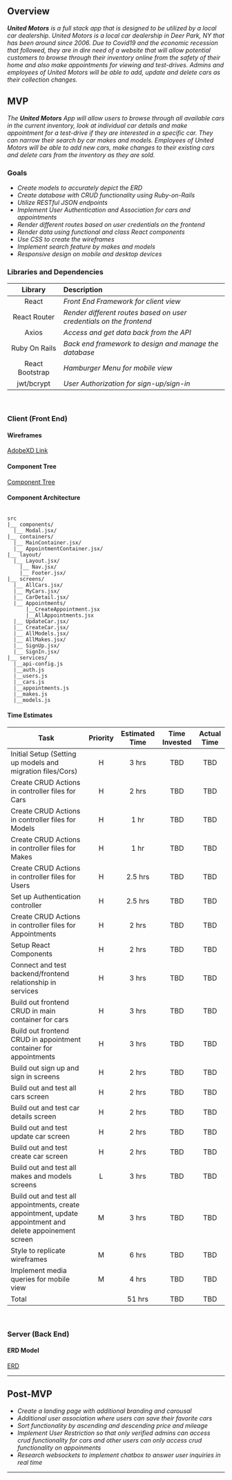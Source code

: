 ## Overview

_**United Motors** is a full stack app that is designed to be utilized by a local car dealership. United Motors is a local car dealership in Deer Park, NY that has been around since 2006. Due to Covid19 and the economic recession that followed, they are in dire need of a website that will allow potential customers to browse through their inventory online from the safety of their home and also make appointments for viewing and test-drives. Admins and employees of United Motors will be able to add, update and delete cars as their collection changes._
<br>

## MVP

_The **United Motors** App will allow users to browse through all available cars in the current inventory, look at individual car details and make appointment for a test-drive if they are interested in a specific car. They can narrow their search by car makes and models. Employees of United Motors will be able to add new cars, make changes to their existing cars and delete cars from the inventory as they are sold._
<br>

### Goals

- _Create models to accurately depict the ERD_
- _Create database with CRUD functionality using Ruby-on-Rails_
- _Utilize RESTful JSON endpoints_
- _Implement User Authentication and Association for cars and appointments_
- _Render different routes based on user credentials on the frontend_
- _Render data using functional and class React components_
- _Use CSS to create the wireframes_
- _Implement search feature by makes and models_
- _Responsive design on mobile and desktop devices_
  <br>

### Libraries and Dependencies

|     Library     | Description                                                         |
| :-------------: | :------------------------------------------------------------------ |
|      React      | _Front End Framework for client view_                               |
|  React Router   | _Render different routes based on user credentials on the frontend_ |
|      Axios      | _Access and get data back from the API_                             |
|  Ruby On Rails  | _Back end framework to design and manage the database_              |
| React Bootstrap | _Hamburger Menu for mobile view_                                    |
|   jwt/bcrypt    | _User Authorization for sign-up/sign-in_                            |

<br>

### Client (Front End)

#### Wireframes

[AdobeXD Link](https://xd.adobe.com/view/ceda8ceb-1c68-4d63-9839-ad515ba909c2-9b89/)

#### Component Tree

[Component Tree](https://whimsical.com/unitedmotorsapp-JZwDFHKaQf7bqiEU6DYUQ8)

#### Component Architecture

```structure

src
|__ components/
  |__ Modal.jsx/
|__ containers/
  |__ MainContainer.jsx/
  |__ AppointmentContainer.jsx/
|__ layout/
  |__ Layout.jsx/
    |__ Nav.jsx/
    |__ Footer.jsx/
|__ screens/
  |__ AllCars.jsx/
  |__ MyCars.jsx/
  |__ CarDetail.jsx/
  |__ Appointments/
      |__CreateAppointment.jsx
      |__AllAppointments.jsx
  |__ UpdateCar.jsx/
  |__ CreateCar.jsx/
  |__ AllModels.jsx/
  |__ AllMakes.jsx/
  |__ SignUp.jsx/
  |__ SignIn.jsx/
|__ services/
  |__api-config.js
  |__auth.js
  |__users.js
  |__cars.js
  |__appointments.js
  |__makes.js
  |__models.js
```

#### Time Estimates

| Task                                                                                                      | Priority | Estimated Time | Time Invested | Actual Time |
| --------------------------------------------------------------------------------------------------------- | :------: | :------------: | :-----------: | :---------: |
| Initial Setup (Setting up models and migration files/Cors)                                                |    H     |     3 hrs      |      TBD      |     TBD     |
| Create CRUD Actions in controller files for Cars                                                          |    H     |     2 hrs      |      TBD      |     TBD     |
| Create CRUD Actions in controller files for Models                                                        |    H     |      1 hr      |      TBD      |     TBD     |
| Create CRUD Actions in controller files for Makes                                                         |    H     |      1 hr      |      TBD      |     TBD     |
| Create CRUD Actions in controller files for Users                                                         |    H     |    2.5 hrs     |      TBD      |     TBD     |
| Set up Authentication controller                                                                          |    H     |    2.5 hrs     |      TBD      |     TBD     |
| Create CRUD Actions in controller files for Appointments                                                  |    H     |     2 hrs      |      TBD      |     TBD     |
| Setup React Components                                                                                    |    H     |     2 hrs      |      TBD      |     TBD     |
| Connect and test backend/frontend relationship in services                                                |    H     |     3 hrs      |      TBD      |     TBD     |
| Build out frontend CRUD in main container for cars                                                        |    H     |     3 hrs      |      TBD      |     TBD     |
| Build out frontend CRUD in appointment container for appointments                                         |    H     |     3 hrs      |      TBD      |     TBD     |
| Build out sign up and sign in screens                                                                     |    H     |     2 hrs      |      TBD      |     TBD     |
| Build out and test all cars screen                                                                        |    H     |     2 hrs      |      TBD      |     TBD     |
| Build out and test car details screen                                                                     |    H     |     2 hrs      |      TBD      |     TBD     |
| Build out and test update car screen                                                                      |    H     |     2 hrs      |      TBD      |     TBD     |
| Build out and test create car screen                                                                      |    H     |     2 hrs      |      TBD      |     TBD     |
| Build out and test all makes and models screens                                                           |    L     |     3 hrs      |      TBD      |     TBD     |
| Build out and test all appointments, create appointment, update appointment and delete appoinement screen |    M     |     3 hrs      |      TBD      |     TBD     |
| Style to replicate wireframes                                                                             |    M     |     6 hrs      |      TBD      |     TBD     |
| Implement media queries for mobile view                                                                   |    M     |     4 hrs      |      TBD      |     TBD     |
| Total                                                                                                     |          |     51 hrs     |      TBD      |     TBD     |

<br>

### Server (Back End)

#### ERD Model

[ERD](https://drive.google.com/file/d/1YjpqDdykFT7KNYHOUGVNmwwQF6oshQSJ/view?usp=sharing)
<br>

---

## Post-MVP

- _Create a landing page with additional branding and carousal_
- _Additional user association where users can save their favorite cars_
- _Sort functionality by ascending and descending price and mileage_
- _Implement User Restriction so that only verified admins can access crud functionality for cars and other users can only access crud functionality on appoinments_
- _Research websockets to implement chatbox to answer user inquiries in real time_

---
